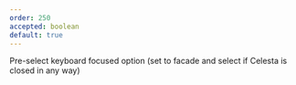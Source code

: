 ```yaml
---
order: 250
accepted: boolean
default: true
---
```

Pre-select keyboard focused option (set to facade and select if Celesta is closed in any way)

